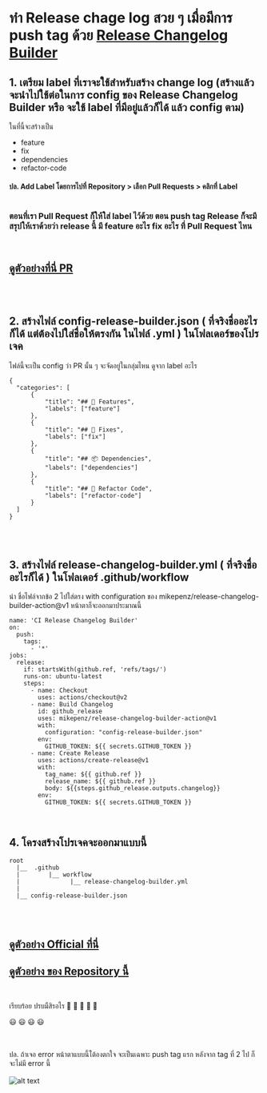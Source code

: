 # ทำ Release chage log สวย ๆ เมื่อมีการ push tag ด้วย [Release Changelog Builder](https://github.com/marketplace/actions/release-changelog-builder) 


## 1. เตรียม label ที่เราจะใช้สำหรับสร้าง change log (สร้างแล้วจะนำไปใช้ต่อในการ config ของ Release Changelog Builder หรือ จะใช้ label ที่มีอยู่แล้วก็ได้ แล้ว config ตาม) 
ในที่นี้จะสร้างเป็น    
- feature
- fix 
- dependencies
- refactor-code
#### ปล. Add Label โดยการไปที่ Repository  > เลือก Pull Requests  > คลิกที่ Label <br /><br />


### ตอนที่เรา Pull Request ก็ให้ใส่ label ไว้ด้วย ตอน push tag Release ก็จะมีสรุปให้เราด้วยว่า release นี้ มี feature อะไร fix อะไร  ที่ Pull Request ไหน 
<br />

## [ดูตัวอย่างที่นี่ PR](https://github.com/saman-waruka/release-changelog--builder/pull/18)
<br /><br />

## 2. สร้างไฟล์ config-release-builder.json ( ที่จริงชื่ออะไรก็ได้  แต่ต้องไปใส่ชื่อให้ตรงกัน ในไฟล์ .yml ) ในโฟลเดอร์ของโปรเจค 
ไฟล์นี้จะเป็น config ว่า PR นั้น ๆ จะจัดอยู่ในกลุ่มไหน ดูจาก label อะไร
```
{
  "categories": [
      {
          "title": "## 🚀 Features",
          "labels": ["feature"]
      },
      {
          "title": "## 🐛 Fixes",
          "labels": ["fix"]
      },
      {
          "title": "## 📦 Dependencies",
          "labels": ["dependencies"]
      },
      {
          "title": "## 🔄 Refactor Code",
          "labels": ["refactor-code"]
      }
  ]
}
```
<br /><br />

## 3. สร้างไฟล์ release-changelog-builder.yml ( ที่จริงชื่ออะไรก็ได้ ) ในโฟลเดอร์  .github/workflow

นำ ชื่อไฟล์จากข้อ 2  ไปใส่ตรง  with configuration ของ  mikepenz/release-changelog-builder-action@v1
หน้าตาก็จะออกมาประมาณนี้
```
name: 'CI Release Changelog Builder'
on:
  push:
    tags:
      - '*'
jobs:
  release:
    if: startsWith(github.ref, 'refs/tags/')
    runs-on: ubuntu-latest
    steps:
      - name: Checkout
        uses: actions/checkout@v2
      - name: Build Changelog
        id: github_release
        uses: mikepenz/release-changelog-builder-action@v1
        with:
          configuration: "config-release-builder.json"
        env:
          GITHUB_TOKEN: ${{ secrets.GITHUB_TOKEN }}
      - name: Create Release
        uses: actions/create-release@v1
        with:
          tag_name: ${{ github.ref }}
          release_name: ${{ github.ref }}
          body: ${{steps.github_release.outputs.changelog}}
        env:
          GITHUB_TOKEN: ${{ secrets.GITHUB_TOKEN }}
```
<br/>

## 4. โครงสร้างโปรเจคจะออกมาแบบนี้
```
root
  |__  .github
  |        |__ workflow
  |              |__ release-changelog-builder.yml
  |
  |__ config-release-builder.json
```

<br /><br />
## [ดูตัวอย่าง Official ที่นี่](https://github.com/mikepenz/release-changelog-builder-action/releases)
## [ดูตัวอย่าง ของ Repository นี้](https://github.com/saman-waruka/release-changelog--builder/releases)
<br />

เรียบร้อย ปรบมืสิรอไร  👏 👏 👏 👏 👏

 😃 😃 😃 😃

<br /><br />
ปล. ถ้าเจอ error หน้าตาแบบนี้ไ่ต้องตกใจ จะเป็นเฉพาะ push tag แรก 
หลังจาก tag ที่ 2 ไป ก็จะไม่มี error นี้ 
<br /><br />
![alt text](https://res.cloudinary.com/dxqn5gftg/image/upload/v1617276036/Screen_Shot_2564-04-01_at_18.17.48_svelo8.png)
